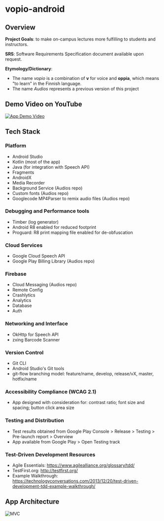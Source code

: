 # vopio-android

## Overview

**Project Goals**:  to make on-campus lectures more fulfilling to students and instructors.

**SRS**: Software Requirements Specification document available upon request.

**Etymology/Dictionary**: 
* The name _vopio_ is a combination of **v** for voice and **oppia**, which means "to learn" in the Finnish language.
* The name _Audios_ represents a previous version of this project

## Demo Video on YouTube
[![App Demo Video](https://img.youtube.com/vi/y0wFcO1Slsg/0.jpg)](https://www.youtube.com/watch?v=y0wFcO1Slsg)

## Tech Stack
### Platform
* Android Studio
* Kotlin (most of the app)
* Java (for integration with Speech API)
* Fragments
* AndroidX
* Media Recorder
* Background Service (Audios repo)
* Custom fonts (Audios repo)
* Googlecode MP4Parser to remix audio files (Audios repo)

### Debugging and Performance tools
* Timber (log generator)
* Android R8 enabled for reduced footprint
* Proguard: R8 print mapping file enabled for de-obfuscation

### Cloud Services
* Google Cloud Speech API
* Google Play Billing Library (Audios repo)

### Firebase
* Cloud Messaging (Audios repo)
* Remote Config
* Crashlytics
* Analytics
* Database
* Auth

### Networking and Interface
* OkHttp for Speech API
* zxing Barcode Scanner

### Version Control
* Git CLI
* Android Studio's Git tools
* git-flow branching model: feature/name, develop, release/vX, master, hotfix/name

### Accessibility Compliance (WCAG 2.1)
* App designed with consideration for: contrast ratio; font size and spacing; button click area size

### Testing and Distribution
* Test results obtained from Google Play Console > Release > Testing > Pre-launch report > Overview
* App available from Google Play > Open Testing track

### Test-Driven Development Resources
* Agile Essentials: https://www.agilealliance.org/glossary/tdd/
* TestFirst.org: http://testfirst.org/
* Example Walkthrough: https://technologyconversations.com/2013/12/20/test-driven-development-tdd-example-walkthrough/

## App Architecture
<img src="https://github.com/rmesquit/vopio-android/blob/develop/MVCdiagram.png" alt="MVC">
